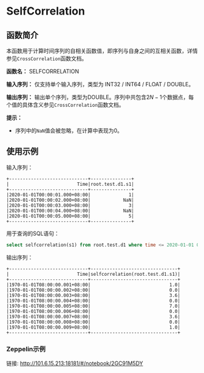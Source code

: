 # SelfCorrelation

## 函数简介

本函数用于计算时间序列的自相关函数值，即序列与自身之间的互相关函数，详情参见`CrossCorrelation`函数文档。

**函数名：** SELFCORRELATION

**输入序列：** 仅支持单个输入序列，类型为 INT32 / INT64 / FLOAT / DOUBLE。

**输出序列：** 输出单个序列，类型为DOUBLE。序列中共包含$2N-1$个数据点，每个值的具体含义参见`CrossCorrelation`函数文档。

**提示：**

+ 序列中的`NaN`值会被忽略，在计算中表现为0。

## 使用示例

输入序列：
```
+-----------------------------+---------------+
|                         Time|root.test.d1.s1|
+-----------------------------+---------------+
|2020-01-01T00:00:01.000+08:00|              1|
|2020-01-01T00:00:02.000+08:00|            NaN|
|2020-01-01T00:00:03.000+08:00|              3|
|2020-01-01T00:00:04.000+08:00|            NaN|
|2020-01-01T00:00:05.000+08:00|              5|
+-----------------------------+---------------+
```


用于查询的SQL语句：

```sql
select selfcorrelation(s1) from root.test.d1 where time <= 2020-01-01 00:00:05
```

输出序列：
```
+-----------------------------+--------------------------------+
|                         Time|selfcorrelation(root.test.d1.s1)|
+-----------------------------+--------------------------------+
|1970-01-01T08:00:00.001+08:00|                             1.0|
|1970-01-01T08:00:00.002+08:00|                             0.0|
|1970-01-01T08:00:00.003+08:00|                             3.6|
|1970-01-01T08:00:00.004+08:00|                             0.0|
|1970-01-01T08:00:00.005+08:00|                             7.0|
|1970-01-01T08:00:00.006+08:00|                             0.0|
|1970-01-01T08:00:00.007+08:00|                             3.6|
|1970-01-01T08:00:00.008+08:00|                             0.0|
|1970-01-01T08:00:00.009+08:00|                             1.0|
+-----------------------------+--------------------------------+
```
### Zeppelin示例
链接: <http://101.6.15.213:18181/#/notebook/2GC91M5DY>
